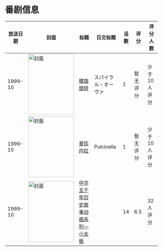 # 番剧信息

|放送日期|封面|标题|日文标题|话数|评分|评分人数|
|---|---|---|---|---|---|---|
|1999-10|<img src="/img/no_icon_subject.png" alt="封面" style="width:150px;height:200px;object-fit:cover;">|[螺旋旋转](https://bangumi.tv/subject/165956)|スパイラル・オーヴァ|1|暂无评分|少于10人评分|
|1999-10|<img src="//lain.bgm.tv/pic/cover/c/ef/21/137399_aZKaK.jpg" alt="封面" style="width:150px;height:200px;object-fit:cover;">|[普钦内拉](https://bangumi.tv/subject/137399)|Pulcinella|1|暂无评分|少于10人评分|
|1999-10|<img src="//lain.bgm.tv/pic/cover/c/f9/54/28957_5YYDw.jpg" alt="封面" style="width:150px;height:200px;object-fit:cover;">|[中华五千年历史故事动画系列—小太极](https://bangumi.tv/subject/28957)||14|6.5|32人评分|
